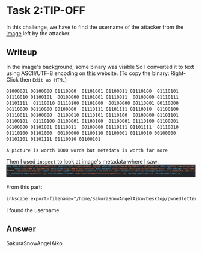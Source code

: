 # Task 2:TIP-OFF
In this challenge, we have to find the username of the attacker from the [image](https://raw.githubusercontent.com/OsintDojo/public/3f178408909bc1aae7ea2f51126984a8813b0901/sakurapwnedletter.svg) left by the attacker.

## Writeup
In the image's background, some binary was visible So I converted it to text using ASCII/UTF-8 encoding on [this](https://www.rapidtables.com/convert/number/binary-to-ascii.html) website.
(To copy the binary: Right-Click then `Edit as HTML`)
```Binary
01000001 00100000 01110000  01101001 01100011 01110100  01110101 01110010 01100101  00100000 01101001 01110011  00100000 01110111 01101111  01110010 01110100 01101000  00100000 00110001 00110000  00110000 00110000 00100000  01110111 01101111 01110010  01100100 01110011 00100000  01100010 01110101 01110100  00100000 01101101 01100101  01110100 01100001 01100100  01100001 01110100 01100001  00100000 01101001 01110011  00100000 01110111 01101111  01110010 01110100 01101000  00100000 01100110 01100001 01110010 00100000 01101101 01101111 01110010 01100101
```
```ASCII
A picture is worth 1000 words but metadata is worth far more
```
Then I used `inspect` to look at image's metadata where I saw:
![tip-off](Images/tip-off.png)

From this part:
```HTML
inkscape:export-filename="/home/SakuraSnowAngelAiko/Desktop/pwnedletter.png"
```
I found the username.

## Answer 
SakuraSnowAngelAiko
